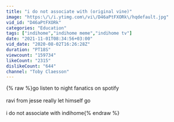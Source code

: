 ```yaml
---
title: "i do not associate with (original vine)"
image: "https:\/\/i.ytimg.com\/vi\/D46aPtFXORk\/hqdefault.jpg"
vid_id: "D46aPtFXORk"
categories: "Education"
tags: ["indihome","indihome meme","indihome tv"]
date: "2021-11-01T08:34:56+03:00"
vid_date: "2020-08-02T16:26:28Z"
duration: "PT18S"
viewcount: "159734"
likeCount: "2315"
dislikeCount: "644"
channel: "Toby Claesson"
---
```

{% raw %}go listen to night fanatics on spotify<br /><br />ravi from jesse really let himself go<br /><br />i do not associate with indihome{% endraw %}
